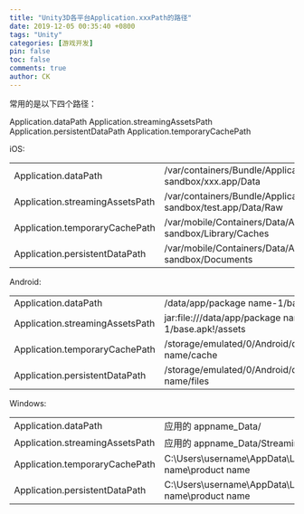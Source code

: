```yaml
---
title: "Unity3D各平台Application.xxxPath的路径"
date: 2019-12-05 00:35:40 +0800
tags: "Unity"
categories: [游戏开发]
pin: false
toc: false
comments: true
author: CK
---
```

常用的是以下四个路径：

Application.dataPath
		Application.streamingAssetsPath
		Application.persistentDataPath
		Application.temporaryCachePath

iOS:

|                                 |                                                              |
| ------------------------------- | ------------------------------------------------------------ |
| Application.dataPath            | /var/containers/Bundle/Application/app sandbox/xxx.app/Data  |
| Application.streamingAssetsPath | /var/containers/Bundle/Application/app sandbox/test.app/Data/Raw |
| Application.temporaryCachePath  | /var/mobile/Containers/Data/Application/app sandbox/Library/Caches |
| Application.persistentDataPath  | /var/mobile/Containers/Data/Application/app sandbox/Documents |

Android:

|                                 |                                                      |
| ------------------------------- | ---------------------------------------------------- |
| Application.dataPath            | /data/app/package name-1/base.apk                    |
| Application.streamingAssetsPath | jar:file:///data/app/package name-1/base.apk!/assets |
| Application.temporaryCachePath  | /storage/emulated/0/Android/data/package name/cache  |
| Application.persistentDataPath  | /storage/emulated/0/Android/data/package name/files  |

Windows:

|                                 |                                                              |
| ------------------------------- | ------------------------------------------------------------ |
| Application.dataPath            | 应用的 appname_Data/                                         |
| Application.streamingAssetsPath | 应用的 appname_Data/StreamingAssets                          |
| Application.temporaryCachePath  | C:\Users\username\AppData\Local\Temp\company name\product name |
| Application.persistentDataPath  | C:\Users\username\AppData\LocalLow\company name\product name |





  